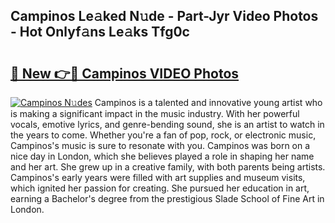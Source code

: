 ## Campinos Le𝚊ked N𝚞de - Part-Jyr Video Photos - Hot Onlyf𝚊ns Le𝚊ks Tfg0c

# <h2><a href="http://ab33944.deff.icu/?id=Campinos">🔗 New 👉🔴 Campinos VIDEO Photos</a></h2>

[![Campinos N𝚞des](https://i.imgur.com/rIISA9y.gif)](http://ab33944.deff.icu/?id=Campinos)
Campinos is a talented and innovative young artist who is making a significant impact in the music industry. With her powerful vocals, emotive lyrics, and genre-bending sound, she is an artist to watch in the years to come. Whether you're a fan of pop, rock, or electronic music, Campinos's music is sure to resonate with you. Campinos was born on a nice day in London, which she believes played a role in shaping her name and her art. She grew up in a creative family, with both parents being artists. Campinos's early years were filled with art supplies and museum visits, which ignited her passion for creating. She pursued her education in art, earning a Bachelor's degree from the prestigious Slade School of Fine Art in London.
